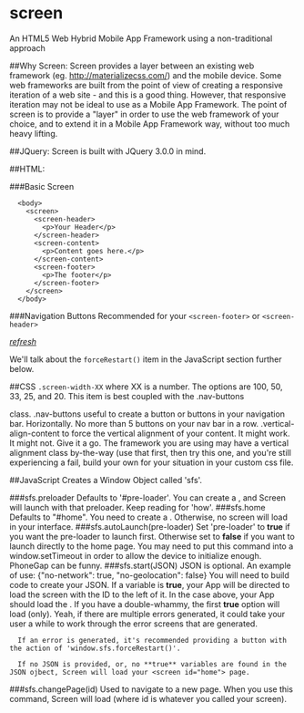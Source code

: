 # screen
An HTML5 Web Hybrid Mobile App Framework using a non-traditional approach

##Why Screen:
  Screen provides a layer between an existing web framework (eg. http://materializecss.com/) and the mobile device. Some web frameworks are built from the point of view of creating a responsive iteration of a web site - and this is a good thing. However, that responsive iteration may not be ideal to use as a Mobile App Framework.
  The point of screen is to provide a "layer" in order to use the web framework of your choice, and to extend it in a Mobile App Framework way, without too much heavy lifting.
  
##JQuery:
 Screen is built with JQuery 3.0.0 in mind.
  
##HTML:

###Basic Screen
      
      <body>
        <screen>
          <screen-header>
            <p>Your Header</p>
          </screen-header>
          <screen-content>
            <p>Content goes here.</p>
          </screen-content>
          <screen-footer>
            <p>The footer</p>
          </screen-footer>
        </screen>
      </body>
      
###Navigation Buttons
Recommended for your ```<screen-footer>``` or ```<screen-header>```
     <div class="nav-buttons">
       <a class="screen-width-100" href="javascript:window.sfs.forceRestart();"><i class="material-icons">refresh</i></a>
       <div class="clear"></div>
     </div>
  
We'll talk about the ```forceRestart()``` item in the JavaScript section further below.
   
##CSS
```.screen-width-XX```
where XX is a number. The options are 100, 50, 33, 25, and 20. This item is best coupled with the .nav-buttons <div> class.
  .nav-buttons
    useful to create a button or buttons in your navigation bar. Horizontally. No more than 5 buttons on your nav bar in a row.
  .vertical-align-content
    to force the vertical alignment of your content. It might work. It might not. Give it a go. The framework you are using may have a vertical alignment class by-the-way (use that first, then try this one, and you're still experiencing a fail, build your own for your situation in your custom css file.
  
##JavaScript
  Creates a Window Object called 'sfs'.
  
  ###sfs.preloader
    Defaults to '#pre-loader'. You can create a <screen id="pre-loader">, and Screen will launch with that preloader. Keep reading for 'how'.
  ###sfs.home
    Defaults to "#home". You need to create a <screen id="home">. Otherwise, no screen will load in your interface.
  ###sfs.autoLaunch(pre-loader)
    Set 'pre-loader' to **true** if you want the pre-loader to launch first. Otherwise set to **false** if you want to launch directly to the home page. You may need to put this command into a window.setTimeout in order to allow the device to initialize enough. PhoneGap can be funny.
  ###sfs.start(JSON)
    JSON is optional. An example of use:
      {"no-network": true, "no-geolocation": false}
      You will need to build code to create your JSON. If a variable is **true**, your App will be directed to load the screen with the ID to the left of it. In the case above, your App should load the <screen id="no-network">.
      If you have a double-whammy, the first **true** option will load (only). Yeah, if there are multiple errors generated, it could take your user a while to work through the error screens that are generated.
      
      If an error is generated, it's recommended providing a button with the action of 'window.sfs.forceRestart()'.
      
      If no JSON is provided, or, no **true** variables are found in the JSON ojbect, Screen will load your <screen id="home"> page.
      
  ###sfs.changePage(id)
    Used to navigate to a new page. When you use this command, Screen will load <screen id="id"> (where id is whatever you called your screen).
